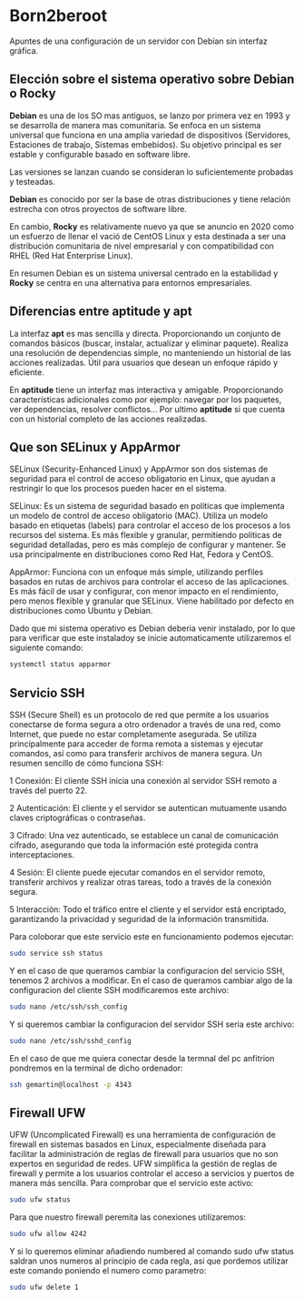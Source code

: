 # Born2beroot
Apuntes de una configuración de un servidor con Debían  sin interfaz gráfica.

## Elección sobre el sistema operativo sobre Debian o Rocky

**Debian** es una de los SO mas antiguos, se lanzo por primera vez en 1993 y se desarrolla de manera mas comunitaria. 
Se enfoca en un sistema universal que funciona en una amplia variedad de dispositivos (Servidores, Estaciones de trabajo, Sistemas embebidos). 
Su objetivo principal es ser estable y configurable basado en software libre.

Las versiones se lanzan cuando se consideran lo suficientemente probadas y testeadas.

**Debian** es conocido por ser la base de otras distribuciones y tiene relación estrecha con otros proyectos de software libre.

En cambio, **Rocky** es relativamente nuevo ya que se anuncio en 2020 como un esfuerzo de llenar el vació de CentOS Linux y esta destinada a ser una distribución comunitaria de nivel empresarial y con compatibilidad con RHEL (Red Hat Enterprise Linux).

En resumen Debian es un sistema universal centrado en la estabilidad y **Rocky** se centra en una alternativa para entornos empresariales.


## Diferencias entre aptitude y apt

La interfaz **apt** es mas sencilla y directa. Proporcionando un conjunto de comandos básicos (buscar, instalar, actualizar y eliminar paquete). Realiza una resolución de dependencias simple, no manteniendo un historial de las acciones realizadas. Útil para usuarios que desean un enfoque rápido y eficiente.

En **aptitude** tiene un interfaz mas interactiva y amigable. Proporcionando características adicionales como por ejemplo: navegar por los paquetes, ver dependencias, resolver conflictos...
Por ultimo **aptitude** si que cuenta con un historial completo de las acciones realizadas.


## Que son SELinux y AppArmor

SELinux (Security-Enhanced Linux) y AppArmor son dos sistemas de seguridad para el control de acceso obligatorio en Linux, que ayudan a restringir lo que los procesos pueden hacer en el sistema.

SELinux: Es un sistema de seguridad basado en políticas que implementa un modelo de control de acceso obligatorio (MAC). Utiliza un modelo basado en etiquetas (labels) para controlar el acceso de los procesos a los recursos del sistema. Es más flexible y granular, permitiendo políticas de seguridad detalladas, pero es más complejo de configurar y mantener. Se usa principalmente en distribuciones como Red Hat, Fedora y CentOS.

AppArmor: Funciona con un enfoque más simple, utilizando perfiles basados en rutas de archivos para controlar el acceso de las aplicaciones. Es más fácil de usar y configurar, con menor impacto en el rendimiento, pero menos flexible y granular que SELinux. Viene habilitado por defecto en distribuciones como Ubuntu y Debian.

Dado que mi sistema operativo es Debian deberia venir instalado, por lo que para verificar que este instaladoy se inicie automaticamente utilizaremos el siguiente comando:
```bash
systemctl status apparmor
```


## Servicio SSH

SSH (Secure Shell) es un protocolo de red que permite a los usuarios conectarse de forma segura a otro ordenador a través de una red, como Internet, que puede no estar completamente asegurada. Se utiliza principalmente para acceder de forma remota a sistemas y ejecutar comandos, así como para transferir archivos de manera segura. Un resumen sencillo de cómo funciona SSH:

1 Conexión: El cliente SSH inicia una conexión al servidor SSH remoto a través del puerto 22.

2 Autenticación: El cliente y el servidor se autentican mutuamente usando claves criptográficas o contraseñas.

3 Cifrado: Una vez autenticado, se establece un canal de comunicación cifrado, asegurando que toda la información esté protegida contra interceptaciones.

4 Sesión: El cliente puede ejecutar comandos en el servidor remoto, transferir archivos y realizar otras tareas, todo a través de la conexión segura.

5 Interacción: Todo el tráfico entre el cliente y el servidor está encriptado, garantizando la privacidad y seguridad de la información transmitida.

Para coloborar que este servicio este en funcionamiento podemos ejecutar:

```bash
sudo service ssh status
```

Y en el caso de que queramos cambiar la configuracion del servicio SSH, tenemos 2 archivos a modificar. En el caso de queramos cambiar algo de la configuracion del cliente SSH modificaremos este archivo:

```bash
sudo nano /etc/ssh/ssh_config
```
Y si queremos cambiar la configuracion del servidor SSH seria este archivo:

```bash
sudo nano /etc/ssh/sshd_config
```
En el caso de que me quiera conectar desde la termnal del pc anfitrion pondremos en la terminal de dicho ordenador:

```bash
ssh gemartin@localhost -p 4343
```

## Firewall UFW
UFW (Uncomplicated Firewall) es una herramienta de configuración de firewall en sistemas basados en Linux, especialmente diseñada para facilitar la administración de reglas de firewall para usuarios que no son expertos en seguridad de redes. UFW simplifica la gestión de reglas de firewall y permite a los usuarios controlar el acceso a servicios y puertos de manera más sencilla.
Para comprobar que el servicio este activo:

```bash
sudo ufw status
```

Para que nuestro firewall peremita las conexiones utilizaremos:

```bash
sudo ufw allow 4242
```

Y si lo queremos eliminar añadiendo numbered al comando sudo ufw status saldran unos numeros al principio de cada regla, asi que pordemos utilizar este comando poniendo el numero como parametro:

```bash
sudo ufw delete 1
```
